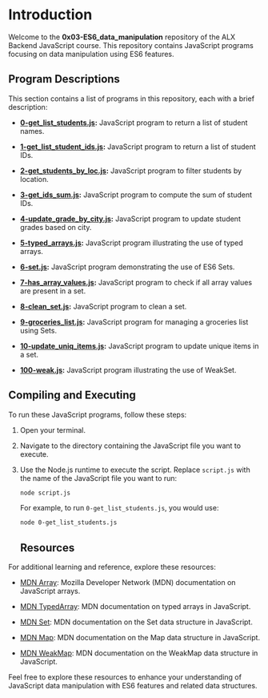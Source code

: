 # Introduction

Welcome to the **0x03-ES6_data_manipulation** repository of the ALX Backend JavaScript course. This repository contains JavaScript programs focusing on data manipulation using ES6 features.

## Program Descriptions

This section contains a list of programs in this repository, each with a brief description:

- **[0-get_list_students.js](https://github.com/iakev/alx-backend-javascript/blob/main/0x03-ES6_data_manipulation/0-get_list_students.js):** JavaScript program to return a list of student names.

- **[1-get_list_student_ids.js](https://github.com/iakev/alx-backend-javascript/blob/main/0x03-ES6_data_manipulation/1-get_list_student_ids.js):** JavaScript program to return a list of student IDs.

- **[2-get_students_by_loc.js](https://github.com/iakev/alx-backend-javascript/blob/main/0x03-ES6_data_manipulation/2-get_students_by_loc.js):** JavaScript program to filter students by location.

- **[3-get_ids_sum.js](https://github.com/iakev/alx-backend-javascript/blob/main/0x03-ES6_data_manipulation/3-get_ids_sum.js):** JavaScript program to compute the sum of student IDs.

- **[4-update_grade_by_city.js](https://github.com/iakev/alx-backend-javascript/blob/main/0x03-ES6_data_manipulation/4-update_grade_by_city.js):** JavaScript program to update student grades based on city.

- **[5-typed_arrays.js](https://github.com/iakev/alx-backend-javascript/blob/main/0x03-ES6_data_manipulation/5-typed_arrays.js):** JavaScript program illustrating the use of typed arrays.

- **[6-set.js](https://github.com/iakev/alx-backend-javascript/blob/main/0x03-ES6_data_manipulation/6-set.js):** JavaScript program demonstrating the use of ES6 Sets.

- **[7-has_array_values.js](https://github.com/iakev/alx-backend-javascript/blob/main/0x03-ES6_data_manipulation/7-has_array_values.js):** JavaScript program to check if all array values are present in a set.

- **[8-clean_set.js](https://github.com/iakev/alx-backend-javascript/blob/main/0x03-ES6_data_manipulation/8-clean_set.js):** JavaScript program to clean a set.

- **[9-groceries_list.js](https://github.com/iakev/alx-backend-javascript/blob/main/0x03-ES6_data_manipulation/9-groceries_list.js):** JavaScript program for managing a groceries list using Sets.

- **[10-update_uniq_items.js](https://github.com/iakev/alx-backend-javascript/blob/main/0x03-ES6_data_manipulation/10-update_uniq_items.js):** JavaScript program to update unique items in a set.

- **[100-weak.js](https://github.com/iakev/alx-backend-javascript/blob/main/0x03-ES6_data_manipulation/100-weak.js):** JavaScript program illustrating the use of WeakSet.

## Compiling and Executing

To run these JavaScript programs, follow these steps:

1. Open your terminal.

2. Navigate to the directory containing the JavaScript file you want to execute.

3. Use the Node.js runtime to execute the script. Replace `script.js` with the name of the JavaScript file you want to run:

   ```bash
   node script.js
   ```

   For example, to run `0-get_list_students.js`, you would use:

   ```bash
   node 0-get_list_students.js
   ```

   ## Resources

For additional learning and reference, explore these resources:

- [MDN Array](https://developer.mozilla.org/en-US/docs/Web/JavaScript/Reference/Global_Objects/Array): Mozilla Developer Network (MDN) documentation on JavaScript arrays.

- [MDN TypedArray](https://developer.mozilla.org/en-US/docs/Web/JavaScript/Reference/Global_Objects/TypedArray): MDN documentation on typed arrays in JavaScript.

- [MDN Set](https://developer.mozilla.org/en-US/docs/Web/JavaScript/Reference/Global_Objects/Set): MDN documentation on the Set data structure in JavaScript.

- [MDN Map](https://developer.mozilla.org/en-US/docs/Web/JavaScript/Reference/Global_Objects/Map): MDN documentation on the Map data structure in JavaScript.

- [MDN WeakMap](https://developer.mozilla.org/en-US/docs/Web/JavaScript/Reference/Global_Objects/WeakMap): MDN documentation on the WeakMap data structure in JavaScript.

Feel free to explore these resources to enhance your understanding of JavaScript data manipulation with ES6 features and related data structures.

